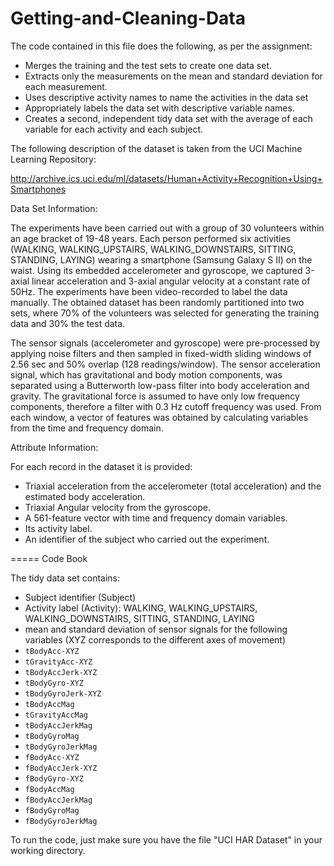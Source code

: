 Getting-and-Cleaning-Data
=========================

The code contained in this file does the following, as per the assignment:


* Merges the training and the test sets to create one data set.
* Extracts only the measurements on the mean and standard deviation for each measurement. 
* Uses descriptive activity names to name the activities in the data set
* Appropriately labels the data set with descriptive variable names. 
* Creates a second, independent tidy data set with the average of each variable for each activity and each subject. 

The following description of the dataset is taken from the UCI Machine Learning Repository:

http://archive.ics.uci.edu/ml/datasets/Human+Activity+Recognition+Using+Smartphones

Data Set Information:

The experiments have been carried out with a group of 30 volunteers within an age bracket of 19-48 years. Each person performed six activities (WALKING, WALKING_UPSTAIRS, WALKING_DOWNSTAIRS, SITTING, STANDING, LAYING) wearing a smartphone (Samsung Galaxy S II) on the waist. Using its embedded accelerometer and gyroscope, we captured 3-axial linear acceleration and 3-axial angular velocity at a constant rate of 50Hz. The experiments have been video-recorded to label the data manually. The obtained dataset has been randomly partitioned into two sets, where 70% of the volunteers was selected for generating the training data and 30% the test data.

The sensor signals (accelerometer and gyroscope) were pre-processed by applying noise filters and then sampled in fixed-width sliding windows of 2.56 sec and 50% overlap (128 readings/window). The sensor acceleration signal, which has gravitational and body motion components, was separated using a Butterworth low-pass filter into body acceleration and gravity. The gravitational force is assumed to have only low frequency components, therefore a filter with 0.3 Hz cutoff frequency was used. From each window, a vector of features was obtained by calculating variables from the time and frequency domain.


Attribute Information:

For each record in the dataset it is provided:
- Triaxial acceleration from the accelerometer (total acceleration) and the estimated body acceleration.
- Triaxial Angular velocity from the gyroscope.
- A 561-feature vector with time and frequency domain variables.
- Its activity label.
- An identifier of the subject who carried out the experiment. 

=====
Code Book

The tidy data set contains:

  * Subject identifier (Subject)
  * Activity label (Activity): WALKING, WALKING_UPSTAIRS, WALKING_DOWNSTAIRS, SITTING, STANDING, LAYING
  * mean and standard deviation of sensor signals for the following variables (XYZ corresponds to the different axes of movement)
  * `tBodyAcc-XYZ`
  * `tGravityAcc-XYZ`
  * `tBodyAccJerk-XYZ`
  * `tBodyGyro-XYZ`
  * `tBodyGyroJerk-XYZ`
  * `tBodyAccMag`
  * `tGravityAccMag`
  * `tBodyAccJerkMag`
  * `tBodyGyroMag`
  * `tBodyGyroJerkMag`
  * `fBodyAcc-XYZ`
  * `fBodyAccJerk-XYZ`
  * `fBodyGyro-XYZ`
  * `fBodyAccMag`
  * `fBodyAccJerkMag`
  * `fBodyGyroMag`
  * `fBodyGyroJerkMag`
  
To run the code, just make sure you have the file "UCI HAR Dataset" in your working directory.
